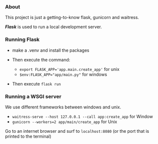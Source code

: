### About
This project is just a getting-to-know flask, gunicorn and waitress.

***Flask*** is used to run a local development server.

### Running Flask
- make a .venv and install the packages
- Then execute the command:
    - `export FLASK_APP='app.main.create_app'` for unix
    - `$env:FLASK_APP="app/main.py"` for windows

- Then execute `flask run`

### Running a WSGI server
We use different frameworks between windows and unix.

-  `waitress-serve --host 127.0.0.1 --call app:create_app` for Window
-  `gunicorn --workers=2 app/main/create_app` for Unix

Go to an internet browser and surf to `localhost:8080` (or the port that is printed to the terminal)